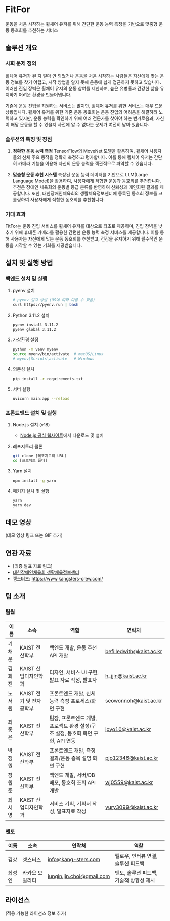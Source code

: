 # FitFor

운동을 처음 시작하는 휠체어 유저를 위해 간단한 운동 능력 측정을 기반으로 맞춤형 운동 동호회를 추천하는 서비스

## 솔루션 개요

### 사회 문제 정의

휠체어 유저가 된 지 얼마 안 되었거나 운동을 처음 시작하는 사람들은 자신에게 맞는 운동 정보를 찾기 어렵고, 시작 방법을 알지 못해 운동에 쉽게 접근하지 못하고 있습니다. 이러한 진입 장벽은 휠체어 유저의 운동 참여를 제한하며, 높은 유병률과 건강한 삶을 유지하기 어려운 환경을 만들어냅니다.

기존에 운동 진입을 지원하는 서비스는 많지만, 휠체어 유저를 위한 서비스는 매우 드문 상황입니다. 휠체어 유저를 위한 기존 운동 동호회는 운동 진입의 어려움을 해결하려 노력하고 있지만, 운동 능력을 확인하기 위해 여러 전문가를 찾아야 하는 번거로움과, 자신이 해당 운동을 할 수 있을지 사전에 알 수 없다는 문제가 여전히 남아 있습니다.

### 솔루션의 특징 및 장점

1. **정확한 운동 능력 측정**
   TensorFlow의 MoveNet 모델을 활용하여, 휠체어 사용자들의 신체 주요 동작을 정확히 측정하고 평가합니다. 이를 통해 휠체어 유저는 간단히 카메라 기능을 이용해 자신의 운동 능력을 객관적으로 파악할 수 있습니다.

2. **맞춤형 운동 추천 시스템**
   측정된 운동 능력 데이터를 기반으로 LLM(Large Language Model)을 활용하여, 사용자에게 적합한 운동과 동호회를 추천합니다. 추천은 장애인 체육회의 운동별 등급 분류를 반영하여 신뢰성과 개인화된 결과를 제공합니다. 또한, 대한장애인체육회의 생활체육정보센터에 등록된 동호회 정보를 크롤링하여 사용자에게 적합한 동호회를 추천합니다.

### 기대 효과

FitFor는 운동 진입 서비스를 휠체어 유저를 대상으로 최초로 제공하며, 진입 장벽을 낮추기 위해 휴대폰 카메라를 활용한 간편한 운동 능력 측정 서비스를 제공합니다. 이를 통해 사용자는 자신에게 맞는 운동 동호회를 추천받고, 건강을 유지하기 위해 필수적인 운동을 시작할 수 있는 기회를 제공받습니다.

## 설치 및 실행 방법

### 백엔드 설치 및 실행

1. pyenv 설치
   ```bash
   # pyenv 설치 방법 (OS에 따라 다를 수 있음)
   curl https://pyenv.run | bash
   ```

2. Python 3.11.2 설치
   ```bash
   pyenv install 3.11.2
   pyenv global 3.11.2
   ```

3. 가상환경 설정
   ```bash
   python -m venv myenv
   source myenv/bin/activate  # macOS/Linux
   # myenv\Scripts\activate   # Windows
   ```

4. 의존성 설치
   ```bash
   pip install -r requirements.txt
   ```

5. 서버 실행
   ```bash
   uvicorn main:app --reload
   ```

### 프론트엔드 설치 및 실행

1. Node.js 설치 (v18)
   - [Node.js 공식 웹사이트](https://nodejs.org/ko/)에서 다운로드 및 설치

2. 레포지토리 클론
   ```bash
   git clone [레포지토리 URL]
   cd [프로젝트 폴더]
   ```

3. Yarn 설치
   ```bash
   npm install -g yarn
   ```

4. 패키지 설치 및 실행
   ```bash
   yarn
   yarn dev
   ```

## 데모 영상

(데모 영상 링크 또는 GIF 추가)

## 연관 자료

- [최종 발표 자료 링크]
- [대한장애인체육회 생활체육정보센터](https://dvoucher.kspo.or.kr/file/1.%20%EB%8C%80%ED%95%9C%EC%9E%A5%EC%95%A0%EC%9D%B8%EC%B2%B4%EC%9C%A1%ED%9A%8C_%EC%9E%A5%EC%95%A0%EC%9D%B8%EC%8A%A4%ED%8F%AC%EC%B8%A0%EC%9D%98%20%EC%9D%B4%ED%95%B4.pdf)
- 캥스터즈: https://www.kangsters-crew.com/

## 팀 소개

### 팀원

| 이름 | 소속 | 역할 | 연락처 |
|------|----|----|--------|
| 기채운 | KAIST 전산학부 | 백엔드 개발, 운동 추천 API 개발 | befilledwith@kaist.ac.kr |
| 김희진 | KAIST 산업디자인학과 | 디자인, 서비스 UI 구현, 발표 자료 작성, 발표자 | h_jjin@kaist.ac.kr |
| 노서원 | KAIST 전기 및 전자공학부 | 프론트엔드 개발, 신체 능력 측정 프로세스/화면 구현 | seowonnoh@kaist.ac.kr |
| 최종윤 | KAIST 전산학부 | 팀장, 프론트엔드 개발, 프로젝트 환경 설정/구조 설정, 동호회 화면 구현, API 연동 | joyo10@kaist.ac.kr |
| 박정원 | KAIST 전산학부 | 프론트엔드 개발, 측정 결과/운동 종목 설명 화면 구현 | pjo12346@kaist.ac.kr |
| 장원준 | KAIST 전산학부 | 백엔드 개발, 서버/DB 배포, 동호회 조회 API 개발 | wj0559@kaist.ac.kr |
| 최서영 | KAIST 산업디자인학과 | 서비스 기획, 기획서 작성, 발표자료 작성 | yury3099@kaist.ac.kr |

### 멘토

| 이름 | 소속 | 연락처 | 역할 |
|------|------|--------|------|
| 김강 | 캥스터즈 | info@kang-sters.com | 펠로우, 인터뷰 연결, 솔루션 피드백 |
| 최정인 | 카카오 모빌리티 | jungin.jin.choi@gmail.com | 멘토, 솔루션 피드백, 기술적 방향성 제시 |


## 라이선스

(적용 가능한 라이선스 정보 추가)
